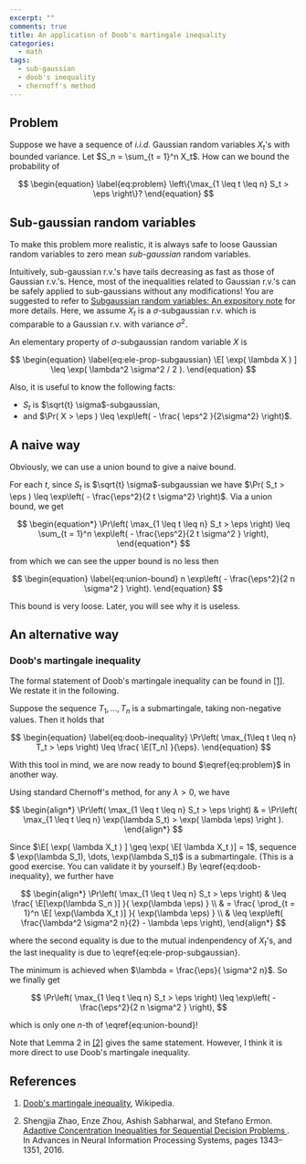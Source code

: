 ```yaml
---
excerpt: ""
comments: true
title: An application of Doob's martingale inequality
categories:
  - math
tags:
  - sub-gaussian 
  - doob's inequality
  - chernoff's method
---
```


## Problem

Suppose we have a sequence of *i.i.d.* Gaussian random variables $X_t$'s with bounded variance. Let $S_n = \sum_{t = 1}^n X_t$. How can we bound the probability of 

$$
\begin{equation} \label{eq:problem}
\left\{\max_{1 \leq t \leq n} S_t > \eps \right\}? 
\end{equation}
$$

## Sub-gaussian random variables

To make this problem more realistic, it is always safe to loose Gaussian random variables to zero mean *sub-gaussian* random variables. 

Intuitively, sub-gaussian r.v.'s have tails decreasing as fast as those of Gaussian r.v.'s. Hence, most of the inequalities related to Gaussian r.v.'s can be safely applied to sub-gaussians without any modifications! You are suggested to refer to [Subgaussian random variables: An expository note](http://www.stat.cmu.edu/~arinaldo/36788/subgaussians.pdf) for more details. Here, we assume $X_t$ is a $\sigma$-subgaussian r.v. which is comparable to a Gaussian r.v. with variance $\sigma^2$.

An elementary property of $\sigma$-subgaussian random variable $X$ is 

$$
\begin{equation} \label{eq:ele-prop-subgaussian}
\E[ \exp( \lambda X ) ] \leq \exp( \lambda^2 \sigma^2  / 2 ).
\end{equation}
$$

Also, it is useful to know the following facts:

+ $S_t$ is $\sqrt{t} \sigma$-subgaussian,
+ and $\Pr( X > \eps ) \leq \exp\left( - \frac{ \eps^2 }{2\sigma^2} \right)$.

## A naive way

Obviously, we can use a union bound to give a naive bound. 

For each $t$, since $S_t$ is $\sqrt{t} \sigma$-subgaussian we have $\Pr( S_t > \eps ) \leq \exp\left( - \frac{\eps^2}{2 t \sigma^2} \right)$. Via a union bound, we get

$$
\begin{equation*}
\Pr\left( \max_{1 \leq t \leq n} S_t > \eps \right) \leq \sum_{t = 1}^n \exp\left( - \frac{\eps^2}{2 t \sigma^2 } \right),
\end{equation*}
$$

from which we can see the upper bound is no less then 

$$
\begin{equation} \label{eq:union-bound}
n \exp\left( - \frac{\eps^2}{2 n \sigma^2 } \right).
\end{equation}
$$

This bound is very loose. Later, you will see why it is useless. 

## An alternative way

### Doob's martingale inequality

The formal statement of Doob's martingale inequality can be found in [[1]](#doob-inequality). We restate it in the following.

Suppose the sequence $T_1, \dots, T_n$ is a submartingale, taking non-negative values. Then it holds that

$$
\begin{equation} \label{eq:doob-inequality}
\Pr\left( \max_{1\leq t \leq n} T_t > \eps \right) \leq \frac{ \E[T_n] }{\eps}. 
\end{equation}
$$

With this tool in mind, we are now ready to bound $\eqref{eq:problem}$ in another way.

Using standard Chernoff's method, for any $\lambda > 0$, we have

$$
\begin{align*}
\Pr\left( \max_{1 \leq t \leq n} S_t > \eps \right) & = \Pr\left( \max_{1 \leq t \leq n} \exp(\lambda S_t) > \exp( \lambda \eps) \right ).
\end{align*}
$$

Since $\E[ \exp( \lambda X_t ) ] \geq \exp( \E[ \lambda X_t )] = 1$, sequence $ \exp(\lambda S_1), \dots, \exp(\lambda S_t)$ is a submartingale. (This is a good exercise. You can validate it by yourself.) By \eqref{eq:doob-inequality}, we further have  

$$
\begin{align*}
\Pr\left( \max_{1 \leq t \leq n} S_t > \eps \right) & \leq \frac{ \E[\exp(\lambda S_n )] }{ \exp(\lambda \eps) } \\
& = \frac{ \prod_{t = 1}^n \E[ \exp(\lambda X_t )] }{ \exp(\lambda \eps) } \\
& \leq \exp\left( \frac{\lambda^2 \sigma^2 n}{2} - \lambda \eps \right),
\end{align*} 
$$

where the second equality is due to the mutual indenpendency of $X_t$'s, and the last inequality is due to \eqref{eq:ele-prop-subgaussian}.

The minimum is achieved when $\lambda = \frac{\eps}{ \sigma^2 n}$. So we finally get

$$
\Pr\left( \max_{1 \leq t \leq n} S_t > \eps \right) \leq \exp\left( - \frac{\eps^2}{2 n \sigma^2 } \right),
$$

which is only one $n$-th of \eqref{eq:union-bound}!

Note that Lemma 2 in [[2]](#lemma-2) gives the same statement. However, I think it is more direct to use Doob's martingale inequality.

## References

1. <a name="doob-inequality"></a> [Doob's martingale inequality](https://en.wikipedia.org/wiki/Doob%27s_martingale_inequality), Wikipedia.

2. <a name="lemma-2"></a> Shengjia Zhao, Enze Zhou, Ashish Sabharwal, and Stefano Ermon. [Adaptive Concentration Inequalities for Sequential Decision Problems
](https://papers.nips.cc/paper/6493-adaptive-concentration-inequalities-for-sequential-decision-problems). In Advances in Neural Information Processing Systems, pages 1343–1351, 2016.

